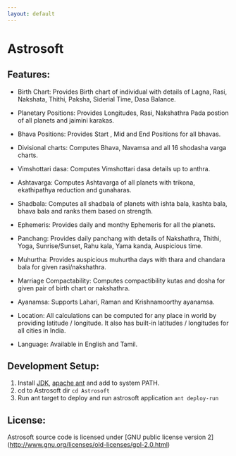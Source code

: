 ```yaml
---
layout: default
---
```


Astrosoft  
=========

Features:
---------

+ Birth Chart:   Provides Birth chart of individual with details of Lagna, Rasi, Nakshata, Thithi, Paksha, Siderial Time, Dasa Balance. 

+ Planetary Positions:   Provides Longitudes, Rasi, Nakshathra Pada postion of all planets and jaimini karakas. 

+ Bhava Positions:   Provides Start , Mid and End Positions for all bhavas. 

+ Divisional charts:  Computes Bhava, Navamsa and all 16 shodasha varga charts. 

+ Vimshottari dasa:  Computes Vimshottari dasa details up to anthra. 

+ Ashtavarga:  Computes Ashtavarga of all planets with trikona, ekathipathya reduction and gunaharas. 

+ Shadbala:  Computes all shadbala of planets with ishta bala, kashta bala, bhava bala and ranks them based on strength. 

+ Ephemeris:  Provides daily and monthy Ephemeris for all the planets. 

+ Panchang:  Provides daily panchang with details of Nakshathra, Thithi, Yoga, Sunrise/Sunset, Rahu kala, Yama kanda, Auspicious time. 

+ Muhurtha:  Provides auspicious muhurtha days with thara and chandara bala for given rasi/nakshathra. 

+ Marriage Compactability:  Computes compactibility kutas and dosha for given pair of birth chart or nakshathra. 

+ Ayanamsa:  Supports Lahari, Raman and Krishnamoorthy ayanamsa. 

+ Location:  All calculations can be computed for any place in world by providing latitude / longitude. It also has built-in latitudes / longitudes for all cities in India. 

+ Language:  Available in English and Tamil. 

Development Setup:
-------------------

1. Install [JDK](http://www.oracle.com/technetwork/java/javase/downloads/index.html), [apache ant](http://ant.apache.org/bindownload.cgi) and add to system PATH.
2. cd to Astrosoft dir `cd Astrosoft`
3. Run ant target to deploy and run astrosoft application `ant deploy-run`

License:
---------
Astrosoft source code is licensed under [GNU public license version 2] (http://www.gnu.org/licenses/old-licenses/gpl-2.0.html)

